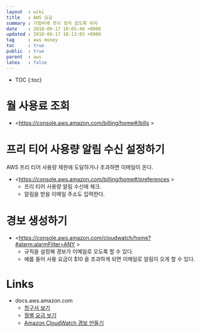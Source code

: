 ```yaml
---
layout  : wiki
title   : AWS 요금
summary : 가랑비에 옷이 젖지 않도록 하자
date    : 2018-09-17 10:05:48 +0900
updated : 2018-09-17 10:13:03 +0900
tag     : aws money
toc     : true
public  : true
parent  : aws
latex   : false
---
```

* TOC
{:toc}

# 월 사용료 조회

* <https://console.aws.amazon.com/billing/home#/bills >

# 프리 티어 사용량 알림 수신 설정하기

AWS 프리 티어 사용량 제한에 도달하거나 초과하면 이메일이 온다.

* <https://console.aws.amazon.com/billing/home#/preferences >
    * 프리 티어 사용량 알림 수신에 체크.
    * 알림을 받을 이메일 주소도 입력한다.

# 경보 생성하기

* <https://console.aws.amazon.com/cloudwatch/home?#alarm:alarmFilter=ANY >
    * 규칙을 설정해 경보가 이메일로 오도록 할 수 있다.
    * 예를 들어 사용 요금이 $10 을 초과하게 되면 이메일로 알림이 오게 할 수 있다.

# Links

* docs.aws.amazon.com
    * [청구서 보기](https://docs.aws.amazon.com/ko_kr/awsaccountbilling/latest/aboutv2/getting-viewing-bill.html )
    * [월별 요금 보기](https://docs.aws.amazon.com/ko_kr/awsaccountbilling/latest/aboutv2/invoice.html )
    * [Amazon CloudWatch 경보 만들기](https://docs.aws.amazon.com/ko_kr/AmazonCloudWatch/latest/monitoring/AlarmThatSendsEmail.html )

